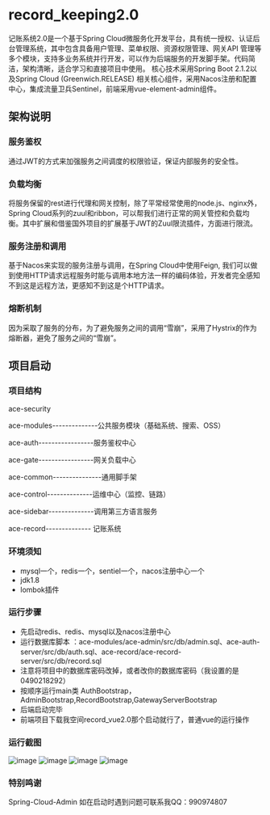 # record_keeping2.0
记账系统2.0是一个基于Spring Cloud微服务化开发平台，具有统一授权、认证后台管理系统，其中包含具备用户管理、菜单权限、资源权限管理、网关API 管理等多个模块，支持多业务系统并行开发，可以作为后端服务的开发脚手架。代码简洁，架构清晰，适合学习和直接项目中使用。 核心技术采用Spring Boot 2.1.2以及Spring Cloud (Greenwich.RELEASE) 相关核心组件，采用Nacos注册和配置中心，集成流量卫兵Sentinel，前端采用vue-element-admin组件。

## 架构说明

### 服务鉴权
通过JWT的方式来加强服务之间调度的权限验证，保证内部服务的安全性。

### 负载均衡
将服务保留的rest进行代理和网关控制，除了平常经常使用的node.js、nginx外，Spring Cloud系列的zuul和ribbon，可以帮我们进行正常的网关管控和负载均衡。其中扩展和借鉴国外项目的扩展基于JWT的Zuul限流插件，方面进行限流。

### 服务注册和调用
基于Nacos来实现的服务注册与调用，在Spring Cloud中使用Feign, 我们可以做到使用HTTP请求远程服务时能与调用本地方法一样的编码体验，开发者完全感知不到这是远程方法，更感知不到这是个HTTP请求。

### 熔断机制
因为采取了服务的分布，为了避免服务之间的调用“雪崩”，采用了Hystrix的作为熔断器，避免了服务之间的“雪崩”。



## 项目启动

### 项目结构

ace-security
    
  ace-modules--------------公共服务模块（基础系统、搜索、OSS）
   
  ace-auth-----------------服务鉴权中心
   
  ace-gate-----------------网关负载中心
   
  ace-common---------------通用脚手架
     
  ace-control--------------运维中心（监控、链路）
  
  ace-sidebar--------------调用第三方语言服务
  
  ace-record-------------- 记账系统
  
  
 ### 环境须知
 - mysql一个，redis一个，sentiel一个，nacos注册中心一个
 - jdk1.8
 - lombok插件

 
 ### 运行步骤
 - 先启动redis、redis、mysql以及nacos注册中心
 - 运行数据库脚本 ：ace-modules/ace-admin/src/db/admin.sql、ace-auth-server/src/db/auth.sql、ace-record/ace-record-server/src/db/record.sql
 - 注意将项目中的数据库密码改掉，或者改你的数据库密码（我设置的是0490218292）
 - 按顺序运行main类 AuthBootstrap，AdminBootstrap,RecordBootstrap,GatewayServerBootstrap
 - 后端启动完毕
 - 前端项目下载我空间record_vue2.0那个启动就行了，普通vue的运行操作
 
 
 ### 运行截图
 ![image](https://github.com/mmcLine/readme_pic/tree/master/images/1.png)
 ![image](https://github.com/mmcLine/readme_pic/tree/master/images/2.png)
 ![image](https://github.com/mmcLine/readme_pic/tree/master/images/3.png)
 ![image](https://github.com/mmcLine/readme_pic/tree/master/images/4.png)
  ### 特别鸣谢
  Spring-Cloud-Admin
  如在启动时遇到问题可联系我QQ：990974807
 
 
 
 
 

